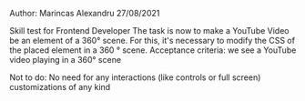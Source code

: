 Author: Marincas Alexandru
27/08/2021

Skill test for Frontend Developer
The task is now to make a YouTube Video be an element of a 360° scene. For this, it's necessary to modify the CSS of the placed element in a 360 ° scene.
Acceptance criteria:
we see a YouTube video playing in a 360° scene

Not to do:
No need for any interactions (like controls or full screen)
customizations of any kind
